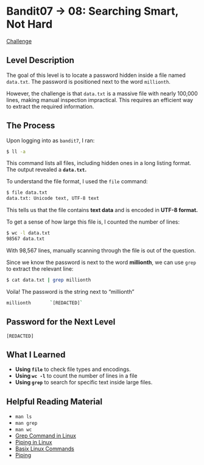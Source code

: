 # Bandit07 → 08: Searching Smart, Not Hard

[Challenge](https://overthewire.org/wargames/bandit/bandit8.html)

## Level Description

The goal of this level is to locate a password hidden inside a file named `data.txt`. The password is positioned next to the word `millionth`.

However, the challenge is that `data.txt` is a massive file with nearly 100,000 lines, making manual inspection impractical. This requires an efficient way to extract the required information.

## The Process

Upon logging into as `bandit7`, I ran:

```bash
$ ll -a
```

This command lists all files, including hidden ones in a long listing format. The output revealed a **`data.txt`.**

To understand the file format, I used the `file` command:

```bash
$ file data.txt
data.txt: Unicode text, UTF-8 text
```

This tells us that the file contains **text data** and is encoded in **UTF-8 format.**

To get a sense of how large this file is, I counted the number of lines:

```bash
$ wc -l data.txt
98567 data.txt
```

With 98,567 lines, manually scanning through the file is out of the question.

Since we know the password is next to the word **millionth**, we can use `grep` to extract the relevant line:

```bash
$ cat data.txt | grep millionth
```

Voila! The password is the string next to “millionth”

```bash
millionth       `[REDACTED]`
```

## Password for the Next Level

`[REDACTED]`

## What I Learned

- **Using `file`** to check file types and encodings.
- **Using `wc -l`**  to count the number of lines in a file
- **Using `grep`** to search for specific text inside large files.

## Helpful Reading Material

- `man ls`
- `man grep`
- `man wc`
- [Grep Command in Linux](https://www.geeksforgeeks.org/grep-command-in-linux-with-examples/)
- [Piping in Linux](https://www.geeksforgeeks.org/piping-in-unix-or-linux/)
- [Basix Linux Commands](https://www.geeksforgeeks.org/basic-linux-commands/#25-wc-command-in-linux)
- [Piping](https://ryanstutorials.net/linuxtutorial/piping.php)
